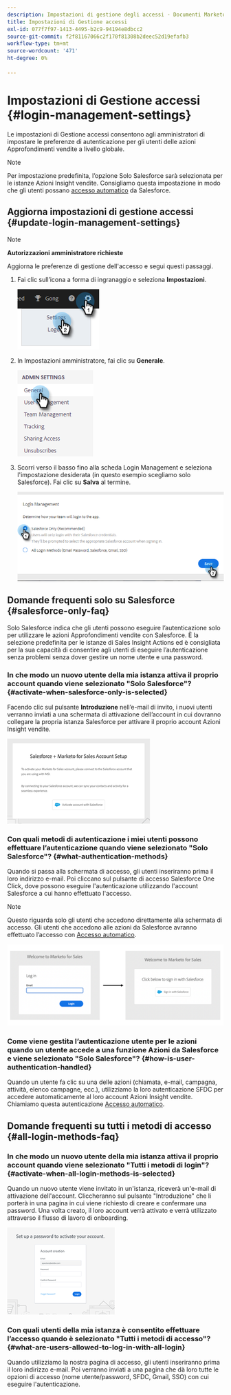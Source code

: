 ```yaml
---
description: Impostazioni di gestione degli accessi - Documenti Marketo - Documentazione del prodotto
title: Impostazioni di Gestione accessi
exl-id: 077f7f97-1413-4495-b2c9-94194e8dbcc2
source-git-commit: f2f81167066c2f170f81308b2deec52d19efafb3
workflow-type: tm+mt
source-wordcount: '471'
ht-degree: 0%

---
```


# Impostazioni di Gestione accessi {#login-management-settings}

Le impostazioni di Gestione accessi consentono agli amministratori di impostare le preferenze di autenticazione per gli utenti delle azioni Approfondimenti vendite a livello globale.

>[!NOTE]
>
>Per impostazione predefinita, l’opzione Solo Salesforce sarà selezionata per le istanze Azioni Insight vendite. Consigliamo questa impostazione in modo che gli utenti possano [accesso automatico](/help/marketo/product-docs/marketo-sales-insight/actions/admin/auto-login-from-salesforce.md) da Salesforce.

## Aggiorna impostazioni di gestione accessi {#update-login-management-settings}

>[!NOTE]
>
>**Autorizzazioni amministratore richieste**

Aggiorna le preferenze di gestione dell&#39;accesso e segui questi passaggi.

1. Fai clic sull’icona a forma di ingranaggio e seleziona **Impostazioni**.

   ![](assets/login-management-settings-1.png)

1. In Impostazioni amministratore, fai clic su **Generale**.

   ![](assets/login-management-settings-2.png)

1. Scorri verso il basso fino alla scheda Login Management e seleziona l&#39;impostazione desiderata (in questo esempio scegliamo solo Salesforce). Fai clic su **Salva** al termine.

   ![](assets/login-management-settings-3.png)

## Domande frequenti solo su Salesforce {#salesforce-only-faq}

Solo Salesforce indica che gli utenti possono eseguire l’autenticazione solo per utilizzare le azioni Approfondimenti vendite con Salesforce. È la selezione predefinita per le istanze di Sales Insight Actions ed è consigliata per la sua capacità di consentire agli utenti di eseguire l’autenticazione senza problemi senza dover gestire un nome utente e una password.

### In che modo un nuovo utente della mia istanza attiva il proprio account quando viene selezionato &quot;Solo Salesforce&quot;? {#activate-when-salesforce-only-is-selected}

Facendo clic sul pulsante **Introduzione** nell’e-mail di invito, i nuovi utenti verranno inviati a una schermata di attivazione dell’account in cui dovranno collegare la propria istanza Salesforce per attivare il proprio account Azioni Insight vendite.

![](assets/login-management-settings-4.png)

### Con quali metodi di autenticazione i miei utenti possono effettuare l’autenticazione quando viene selezionato &quot;Solo Salesforce&quot;? {#what-authentication-methods}

Quando si passa alla schermata di accesso, gli utenti inseriranno prima il loro indirizzo e-mail. Poi cliccano sul pulsante di accesso Salesforce One Click, dove possono eseguire l&#39;autenticazione utilizzando l&#39;account Salesforce a cui hanno effettuato l&#39;accesso.

>[!NOTE]
>
>Questo riguarda solo gli utenti che accedono direttamente alla schermata di accesso. Gli utenti che accedono alle azioni da Salesforce avranno effettuato l’accesso con [Accesso automatico](/help/marketo/product-docs/marketo-sales-insight/actions/admin/auto-login-from-salesforce.md).

![](assets/login-management-settings-5.png)

### Come viene gestita l’autenticazione utente per le azioni quando un utente accede a una funzione Azioni da Salesforce e viene selezionato &quot;Solo Salesforce&quot;? {#how-is-user-authentication-handled}

Quando un utente fa clic su una delle azioni (chiamata, e-mail, campagna, attività, elenco campagne, ecc.), utilizziamo la loro autenticazione SFDC per accedere automaticamente al loro account Azioni Insight vendite. Chiamiamo questa autenticazione [Accesso automatico](/help/marketo/product-docs/marketo-sales-insight/actions/admin/auto-login-from-salesforce.md).

## Domande frequenti su tutti i metodi di accesso {#all-login-methods-faq}

### In che modo un nuovo utente della mia istanza attiva il proprio account quando viene selezionato &quot;Tutti i metodi di login&quot;? {#activate-when-all-login-methods-is-selected}

Quando un nuovo utente viene invitato in un&#39;istanza, riceverà un&#39;e-mail di attivazione dell&#39;account. Cliccheranno sul pulsante &quot;Introduzione&quot; che li porterà in una pagina in cui viene richiesto di creare e confermare una password. Una volta creato, il loro account verrà attivato e verrà utilizzato attraverso il flusso di lavoro di onboarding.

![](assets/login-management-settings-6.png)

### Con quali utenti della mia istanza è consentito effettuare l’accesso quando è selezionato &quot;Tutti i metodi di accesso&quot;? {#what-are-users-allowed-to-log-in-with-all-login}

Quando utilizziamo la nostra pagina di accesso, gli utenti inseriranno prima il loro indirizzo e-mail. Poi verranno inviati a una pagina che dà loro tutte le opzioni di accesso (nome utente/password, SFDC, Gmail, SSO) con cui eseguire l&#39;autenticazione.

